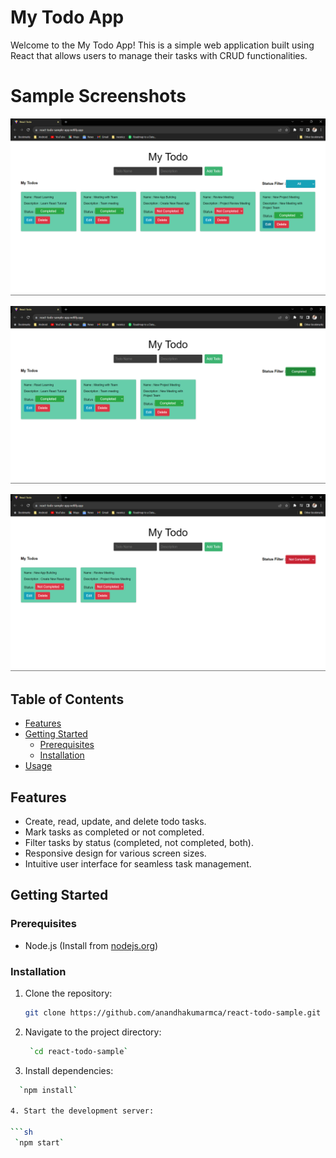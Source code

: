 # My Todo App

Welcome to the My Todo App! This is a simple web application built using React that allows users to manage their tasks with CRUD functionalities.

# Sample Screenshots

![My Todo App Screenshot](https://github.com/anandhakumarmca/react-todo-sample/blob/cb2d37c3fb4e3b920e5cade7a4a6e9dc4b4e7391/my-todo1.png)

![My Todo App Screenshot](https://github.com/anandhakumarmca/react-todo-sample/blob/cb2d37c3fb4e3b920e5cade7a4a6e9dc4b4e7391/my-todo2.png)

![My Todo App Screenshot](https://github.com/anandhakumarmca/react-todo-sample/blob/cb2d37c3fb4e3b920e5cade7a4a6e9dc4b4e7391/my-todo3.png)

## Table of Contents

- [Features](#features)
- [Getting Started](#getting-started)
  - [Prerequisites](#prerequisites)
  - [Installation](#installation)
- [Usage](#usage)

## Features

- Create, read, update, and delete todo tasks.
- Mark tasks as completed or not completed.
- Filter tasks by status (completed, not completed, both).
- Responsive design for various screen sizes.
- Intuitive user interface for seamless task management.

## Getting Started

### Prerequisites

- Node.js (Install from [nodejs.org](https://nodejs.org/))

### Installation

1. Clone the repository:

   ```sh
   git clone https://github.com/anandhakumarmca/react-todo-sample.git

2. Navigate to the project directory:

   ```sh
    `cd react-todo-sample`

3. Install dependencies:
  
  ```sh
    `npm install`

4. Start the development server:

  ```sh
   `npm start`

